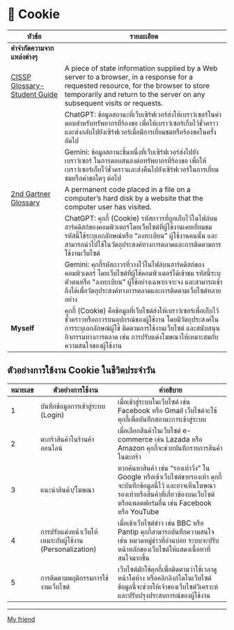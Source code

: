 # 🍪 Cookie

| **หัวข้อ** | **รายละเอียด** |
|------------|----------------|
| **คำจำกัดความจากแหล่งต่างๆ** | |
| [CISSP Glossary- Student Guide](https://www.isc2.org/certifications/cissp/cissp-student-glossary) | A piece of state information supplied by a Web server to a browser, in a response for a requested resource, for the browser to store temporarily and return to the server on any subsequent visits or requests. |
| | ChatGPT: ข้อมูลสถานะที่เว็บเซิร์ฟเวอร์ส่งให้เบราว์เซอร์ในคำตอบสำหรับทรัพยากรที่ร้องขอ เพื่อให้เบราว์เซอร์เก็บไว้ชั่วคราวและส่งกลับไปยังเซิร์ฟเวอร์เมื่อมีการเยี่ยมชมหรือร้องขอในครั้งถัดไป |
| | Gemini: ข้อมูลสถานะชิ้นหนึ่งที่เว็บเซิร์ฟเวอร์ส่งไปยังเบราว์เซอร์ ในการตอบสนองต่อทรัพยากรที่ร้องขอ เพื่อให้เบราว์เซอร์เก็บไว้ชั่วคราวและส่งคืนไปยังเซิร์ฟเวอร์ในการเยี่ยมชมหรือคำขอใดๆ ต่อไป |
| [2nd Gartner Glossary](https://www.gartner.com/en/glossary/all-terms) | A permanent code placed in a file on a computer’s hard disk by a website that the computer user has visited. |
| | ChatGPT: คุกกี้ (Cookie) รหัสถาวรที่ถูกเก็บไว้ในไฟล์บนฮาร์ดดิสก์ของคอมพิวเตอร์โดยเว็บไซต์ที่ผู้ใช้งานเคยเยี่ยมชม รหัสนี้ใช้ระบุเอกลักษณ์หรือ “ลงทะเบียน” ผู้ใช้งานคนนั้น และสามารถนำไปใช้ในวัตถุประสงค์ทางการตลาดและการติดตามการใช้งานเว็บไซต์ |
| | Gemini: คุกกี้รหัสถาวรที่วางไว้ในไฟล์บนฮาร์ดดิสก์ของคอมพิวเตอร์ โดยเว็บไซต์ที่ผู้ใช้คอมพิวเตอร์ได้เข้าชม รหัสนี้ระบุตัวตนหรือ "ลงทะเบียน" ผู้ใช้อย่างเฉพาะเจาะจง และสามารถเข้าถึงได้เพื่อวัตถุประสงค์ทางการตลาดและการติดตามเว็บไซต์หลายอย่าง |
| **Myself** | คุกกี้ (Cookie) คือข้อมูลที่เว็บไซต์ส่งให้เบราว์เซอร์เพื่อเก็บไว้ชั่วคราวหรือถาวรบนอุปกรณ์ของผู้ใช้งาน โดยมีวัตถุประสงค์ในการระบุเอกลักษณ์ผู้ใช้ ติดตามการใช้งานเว็บไซต์ และสนับสนุนกิจกรรมทางการตลาด เช่น การปรับแต่งโฆษณาให้เหมาะสมกับความสนใจของผู้ใช้งาน |

## ตัวอย่างการใช้งาน Cookie ในชีวิตประจำวัน

| **หมายเลข** | **ตัวอย่างการใช้งาน** | **คำอธิบาย** |
|-------------|------------------------|--------------|
| 1 | บันทึกข้อมูลการเข้าสู่ระบบ (Login) | เมื่อเข้าสู่ระบบในเว็บไซต์ เช่น Facebook หรือ Gmail เว็บไซต์จะใช้คุกกี้เพื่อบันทึกสถานะการเข้าสู่ระบบ |
| 2 | ตะกร้าสินค้าในร้านค้าออนไลน์ | เมื่อเลือกสินค้าในเว็บไซต์ e-commerce เช่น Lazada หรือ Amazon คุกกี้จะช่วยบันทึกรายการสินค้าในตะกร้า |
| 3 | แนะนำสินค้า/โฆษณา | หากค้นหาสินค้า เช่น “รองเท้าวิ่ง” ใน Google หรือเข้าเว็บไซต์ขายรองเท้า คุกกี้จะบันทึกข้อมูลนี้ไว้ และอาจเห็นโฆษณารองเท้าหรือสินค้าที่เกี่ยวข้องบนเว็บไซต์หรือแพลตฟอร์มอื่น เช่น Facebook หรือ YouTube |
| 4 | การปรับแต่งหน้าเว็บให้เหมาะกับผู้ใช้งาน (Personalization) | เมื่อเข้าเว็บไซต์ข่าว เช่น BBC หรือ Pantip คุกกี้สามารถบันทึกความสนใจ เช่น หมวดหมู่ข่าวที่อ่านบ่อย ระบบจะปรับหน้าหลักของเว็บไซต์ให้แสดงเนื้อหาที่สนใจมากขึ้น |
| 5 | การติดตามพฤติกรรมการใช้งานเว็บไซต์ | เว็บไซต์มักใช้คุกกี้เพื่อติดตามว่าใช้เวลาดูหน้าใดบ้าง หรือคลิกลิงก์ใดในเว็บไซต์ ข้อมูลนี้จะช่วยให้เจ้าของเว็บไซต์วิเคราะห์และปรับปรุงประสบการณ์ของผู้ใช้งาน |

---

[My friend](https://6530250514.github.io)
